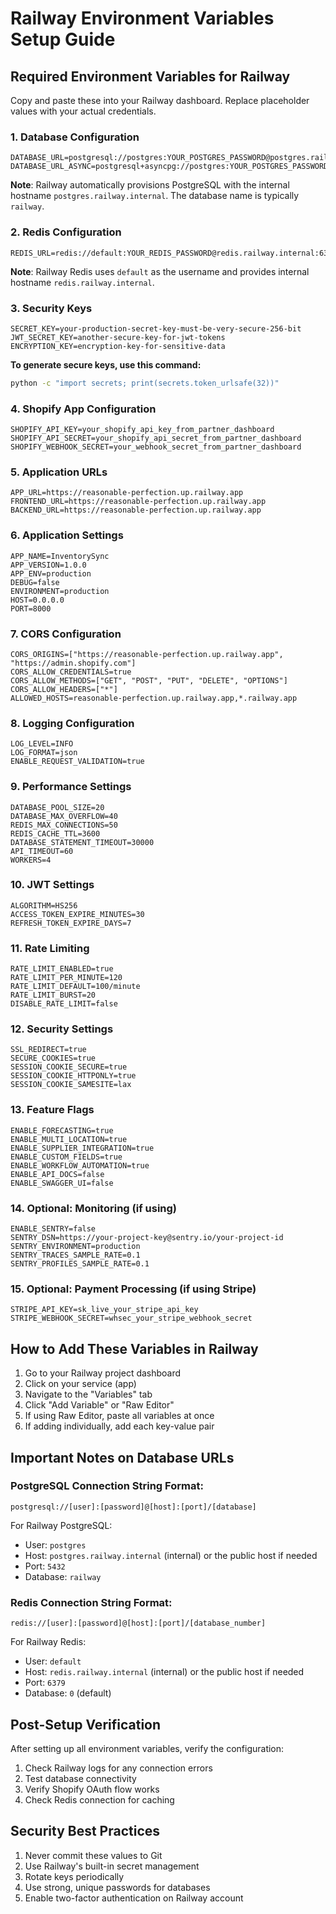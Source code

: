 # Railway Environment Variables Setup Guide

## Required Environment Variables for Railway

Copy and paste these into your Railway dashboard. Replace placeholder values with your actual credentials.

### 1. Database Configuration

```
DATABASE_URL=postgresql://postgres:YOUR_POSTGRES_PASSWORD@postgres.railway.internal:5432/railway
DATABASE_URL_ASYNC=postgresql+asyncpg://postgres:YOUR_POSTGRES_PASSWORD@postgres.railway.internal:5432/railway
```

**Note**: Railway automatically provisions PostgreSQL with the internal hostname `postgres.railway.internal`. The database name is typically `railway`.

### 2. Redis Configuration

```
REDIS_URL=redis://default:YOUR_REDIS_PASSWORD@redis.railway.internal:6379
```

**Note**: Railway Redis uses `default` as the username and provides internal hostname `redis.railway.internal`.

### 3. Security Keys

```
SECRET_KEY=your-production-secret-key-must-be-very-secure-256-bit
JWT_SECRET_KEY=another-secure-key-for-jwt-tokens
ENCRYPTION_KEY=encryption-key-for-sensitive-data
```

**To generate secure keys, use this command:**
```bash
python -c "import secrets; print(secrets.token_urlsafe(32))"
```

### 4. Shopify App Configuration

```
SHOPIFY_API_KEY=your_shopify_api_key_from_partner_dashboard
SHOPIFY_API_SECRET=your_shopify_api_secret_from_partner_dashboard
SHOPIFY_WEBHOOK_SECRET=your_webhook_secret_from_partner_dashboard
```

### 5. Application URLs

```
APP_URL=https://reasonable-perfection.up.railway.app
FRONTEND_URL=https://reasonable-perfection.up.railway.app
BACKEND_URL=https://reasonable-perfection.up.railway.app
```

### 6. Application Settings

```
APP_NAME=InventorySync
APP_VERSION=1.0.0
APP_ENV=production
DEBUG=false
ENVIRONMENT=production
HOST=0.0.0.0
PORT=8000
```

### 7. CORS Configuration

```
CORS_ORIGINS=["https://reasonable-perfection.up.railway.app", "https://admin.shopify.com"]
CORS_ALLOW_CREDENTIALS=true
CORS_ALLOW_METHODS=["GET", "POST", "PUT", "DELETE", "OPTIONS"]
CORS_ALLOW_HEADERS=["*"]
ALLOWED_HOSTS=reasonable-perfection.up.railway.app,*.railway.app
```

### 8. Logging Configuration

```
LOG_LEVEL=INFO
LOG_FORMAT=json
ENABLE_REQUEST_VALIDATION=true
```

### 9. Performance Settings

```
DATABASE_POOL_SIZE=20
DATABASE_MAX_OVERFLOW=40
REDIS_MAX_CONNECTIONS=50
REDIS_CACHE_TTL=3600
DATABASE_STATEMENT_TIMEOUT=30000
API_TIMEOUT=60
WORKERS=4
```

### 10. JWT Settings

```
ALGORITHM=HS256
ACCESS_TOKEN_EXPIRE_MINUTES=30
REFRESH_TOKEN_EXPIRE_DAYS=7
```

### 11. Rate Limiting

```
RATE_LIMIT_ENABLED=true
RATE_LIMIT_PER_MINUTE=120
RATE_LIMIT_DEFAULT=100/minute
RATE_LIMIT_BURST=20
DISABLE_RATE_LIMIT=false
```

### 12. Security Settings

```
SSL_REDIRECT=true
SECURE_COOKIES=true
SESSION_COOKIE_SECURE=true
SESSION_COOKIE_HTTPONLY=true
SESSION_COOKIE_SAMESITE=lax
```

### 13. Feature Flags

```
ENABLE_FORECASTING=true
ENABLE_MULTI_LOCATION=true
ENABLE_SUPPLIER_INTEGRATION=true
ENABLE_CUSTOM_FIELDS=true
ENABLE_WORKFLOW_AUTOMATION=true
ENABLE_API_DOCS=false
ENABLE_SWAGGER_UI=false
```

### 14. Optional: Monitoring (if using)

```
ENABLE_SENTRY=false
SENTRY_DSN=https://your-project-key@sentry.io/your-project-id
SENTRY_ENVIRONMENT=production
SENTRY_TRACES_SAMPLE_RATE=0.1
SENTRY_PROFILES_SAMPLE_RATE=0.1
```

### 15. Optional: Payment Processing (if using Stripe)

```
STRIPE_API_KEY=sk_live_your_stripe_api_key
STRIPE_WEBHOOK_SECRET=whsec_your_stripe_webhook_secret
```

## How to Add These Variables in Railway

1. Go to your Railway project dashboard
2. Click on your service (app)
3. Navigate to the "Variables" tab
4. Click "Add Variable" or "Raw Editor"
5. If using Raw Editor, paste all variables at once
6. If adding individually, add each key-value pair

## Important Notes on Database URLs

### PostgreSQL Connection String Format:
```
postgresql://[user]:[password]@[host]:[port]/[database]
```

For Railway PostgreSQL:
- User: `postgres`
- Host: `postgres.railway.internal` (internal) or the public host if needed
- Port: `5432`
- Database: `railway`

### Redis Connection String Format:
```
redis://[user]:[password]@[host]:[port]/[database_number]
```

For Railway Redis:
- User: `default`
- Host: `redis.railway.internal` (internal) or the public host if needed
- Port: `6379`
- Database: `0` (default)

## Post-Setup Verification

After setting up all environment variables, verify the configuration:

1. Check Railway logs for any connection errors
2. Test database connectivity
3. Verify Shopify OAuth flow works
4. Check Redis connection for caching

## Security Best Practices

1. Never commit these values to Git
2. Use Railway's built-in secret management
3. Rotate keys periodically
4. Use strong, unique passwords for databases
5. Enable two-factor authentication on Railway account
